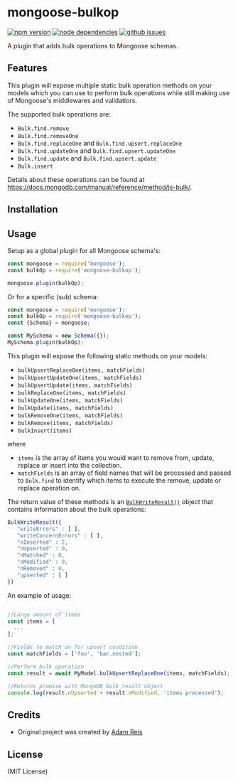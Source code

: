 # mongoose-bulkop

[![npm version](https://img.shields.io/npm/v/mongoose-bulkop.svg)](https://www.npmjs.com/package/mongoose-bulkop)
[![node dependencies](https://david-dm.org/timweri/mongoose-bulkop.svg)](https://david-dm.org/timweri/mongoose-bulkop)
[![github issues](https://img.shields.io/github/issues/timweri/mongoose-bulkop.svg)](https://github.com/timweri/mongoose-bulkop/issues)

A plugin that adds bulk operations to Mongoose schemas.

## Features
This plugin will expose multiple static bulk operation methods on your models which you can use to perform bulk operations while still making use of Mongoose's middlewares and validatiors.

The supported bulk operations are:
* `Bulk.find.remove`
* `Bulk.find.removeOne`
* `Bulk.find.replaceOne` and `Bulk.find.upsert.replaceOne`
* `Bulk.find.updateOne` and `Bulk.find.upsert.updateOne`
* `Bulk.find.update` and `Bulk.find.upsert.update`
* `Bulk.insert`

Details about these operations can be found at https://docs.mongodb.com/manual/reference/method/js-bulk/.

## Installation

## Usage
Setup as a global plugin for all Mongoose schema's:

```js
const mongoose = require('mongoose');
const bulkOp = require('mongoose-bulkop');

mongoose.plugin(bulkOp);
```

Or for a specific (sub) schema:

```js
const mongoose = require('mongoose');
const bulkOp = require('mongoose-bulkop');
const {Schema} = mongoose;

const MySchema = new Schema({});
MySchema.plugin(bulkOp);
```

This plugin will expose the following static methods on your models:
* `bulkUpsertReplaceOne(items, matchFields)`
* `bulkUpsertUpdateOne(items, matchFields)`
* `bulkUpsertUpdate(items, matchFields)`
* `bulkReplaceOne(items, matchFields)`
* `bulkUpdateOne(items, matchFields)`
* `bulkUpdate(items, matchFields)`
* `bulkRemoveOne(items, matchFields)`
* `bulkRemove(items, matchFields)`
* `bulkInsert(items)`

where

* `items` is the array of items you would want to remove from, update, replace or insert into the collection.
* `matchFields` is an array of field names that will be processed and passed to `Bulk.find` to identify which items to execute the remove, update or replace operation on.

The return value of these methods is an [`BulkWriteResult()`](https://docs.mongodb.com/manual/reference/method/Bulk.execute/) object that contains information about the bulk operations:
```js
BulkWriteResult({
   "writeErrors" : [ ],
   "writeConcernErrors" : [ ],
   "nInserted" : 2,
   "nUpserted" : 0,
   "nMatched" : 0,
   "nModified" : 0,
   "nRemoved" : 0,
   "upserted" : [ ]
})
```

An example of usage:
```js

//Large amount of items
const items = [
  ...
];

//Fields to match on for upsert condition
const matchFields = ['foo', 'bar.nested'];

//Perform bulk operation
const result = await MyModel.bulkUpsertReplaceOne(items, matchFields);

//Returns promise with MongoDB bulk result object
console.log(result.nUpserted + result.nModified, 'items processed');
```

## Credits

* Original project was created by [Adam Reis](https://adam.reis.nz)

## License
(MIT License)
